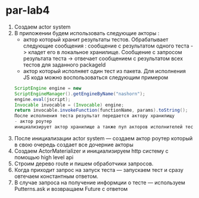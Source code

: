 # par-lab4

1. Создаем actor system
2. В приложении будем использовать следующие акторы :
   - актор который хранит результаты тестов.
   Обрабатывает следующие сообщения :
   cообщение с результатом одного теста -> кладет его в локальное хранилище.
   Сообщение с запросом результата теста → отвечает сообщением с
   результатом всех тестов для заданного packageId
   - актор который исполняет один тест из пакета.
   Для исполнения JS кода можно воспользоваться следующим примером
   ```java
   ScriptEngine engine = new
   ScriptEngineManager().getEngineByName("nashorn");
   engine.eval(jscript);
   Invocable invocable = (Invocable) engine;
   return invocable.invokeFunction(functionName, params).toString();
   После исполнения теста результат передается актору хранилищу
   - актор роутер
   инициализирует актор хранилище а также пул акторов исполнителей тестов
3. После инициализации actor system — создаем актор роутер который в свою
очередь создает все дочерние акторы
4. Создаем ActorMaterializer и инициализируем http систему с помощью
high level api
5. Cтроим дерево route и пишем обработчики запросов.
6. Когда приходит запрос на запуск теста — запускаем тест и сразу
овтечаем константным ответом.
7. В случае запроса на получение информции о тесте — используем
Putterns.ask и возвращаем Future с ответом

